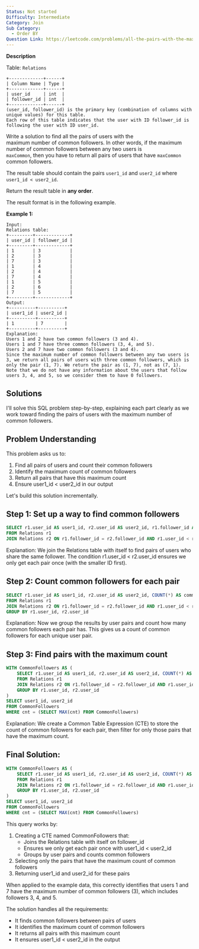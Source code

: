 ```yaml
---
Status: Not started
Difficulty: Intermediate
Category: Join
Sub Category:
  - Order BY
Question Link: https://leetcode.com/problems/all-the-pairs-with-the-maximum-number-of-common-followers
---
```

**Description**

Table: `Relations`

```Plain
+-------------+------+
| Column Name | Type |
+-------------+------+
| user_id     | int  |
| follower_id | int  |
+-------------+------+
(user_id, follower_id) is the primary key (combination of columns with unique values) for this table.
Each row of this table indicates that the user with ID follower_id is following the user with ID user_id.
```

Write a solution to find all the pairs of users with the  
maximum number of common followers. In other words, if the maximum  
number of common followers between any two users is  
`maxCommon`, then you have to return all pairs of users that have `maxCommon` common followers.

The result table should contain the pairs `user1_id` and `user2_id` where `user1_id < user2_id`.

Return the result table in **any order**.

The result format is in the following example.

**Example 1:**

```Plain
Input:
Relations table:
+---------+-------------+
| user_id | follower_id |
+---------+-------------+
| 1       | 3           |
| 2       | 3           |
| 7       | 3           |
| 1       | 4           |
| 2       | 4           |
| 7       | 4           |
| 1       | 5           |
| 2       | 6           |
| 7       | 5           |
+---------+-------------+
Output:
+----------+----------+
| user1_id | user2_id |
+----------+----------+
| 1        | 7        |
+----------+----------+
Explanation:
Users 1 and 2 have two common followers (3 and 4).
Users 1 and 7 have three common followers (3, 4, and 5).
Users 2 and 7 have two common followers (3 and 4).
Since the maximum number of common followers between any two users is 3, we return all pairs of users with three common followers, which is only the pair (1, 7). We return the pair as (1, 7), not as (7, 1).
Note that we do not have any information about the users that follow users 3, 4, and 5, so we consider them to have 0 followers.
```

## Solutions

I'll solve this SQL problem step-by-step, explaining each part clearly as we work toward finding the pairs of users with the maximum number of common followers.

## Problem Understanding

This problem asks us to:

1. Find all pairs of users and count their common followers
2. Identify the maximum count of common followers
3. Return all pairs that have this maximum count
4. Ensure user1_id < user2_id in our output

Let's build this solution incrementally.

## Step 1: Set up a way to find common followers

```SQL
SELECT r1.user_id AS user1_id, r2.user_id AS user2_id, r1.follower_id AS common_follower
FROM Relations r1
JOIN Relations r2 ON r1.follower_id = r2.follower_id AND r1.user_id < r2.user_id
```

Explanation: We join the Relations table with itself to find pairs of users who share the same follower. The condition r1.user_id < r2.user_id ensures we only get each pair once (with the smaller ID first).

## Step 2: Count common followers for each pair

```SQL
SELECT r1.user_id AS user1_id, r2.user_id AS user2_id, COUNT(*) AS common_followers
FROM Relations r1
JOIN Relations r2 ON r1.follower_id = r2.follower_id AND r1.user_id < r2.user_id
GROUP BY r1.user_id, r2.user_id
```

Explanation: Now we group the results by user pairs and count how many common followers each pair has. This gives us a count of common followers for each unique user pair.

## Step 3: Find pairs with the maximum count

```SQL
WITH CommonFollowers AS (
    SELECT r1.user_id AS user1_id, r2.user_id AS user2_id, COUNT(*) AS cnt
    FROM Relations r1
    JOIN Relations r2 ON r1.follower_id = r2.follower_id AND r1.user_id < r2.user_id
    GROUP BY r1.user_id, r2.user_id
)
SELECT user1_id, user2_id
FROM CommonFollowers
WHERE cnt = (SELECT MAX(cnt) FROM CommonFollowers)
```

Explanation: We create a Common Table Expression (CTE) to store the count of common followers for each pair, then filter for only those pairs that have the maximum count.

## Final Solution:

```SQL
WITH CommonFollowers AS (
    SELECT r1.user_id AS user1_id, r2.user_id AS user2_id, COUNT(*) AS cnt
    FROM Relations r1
    JOIN Relations r2 ON r1.follower_id = r2.follower_id AND r1.user_id < r2.user_id
    GROUP BY r1.user_id, r2.user_id
)
SELECT user1_id, user2_id
FROM CommonFollowers
WHERE cnt = (SELECT MAX(cnt) FROM CommonFollowers)
```

This query works by:

1. Creating a CTE named CommonFollowers that:
    - Joins the Relations table with itself on follower_id
    - Ensures we only get each pair once with user1_id < user2_id
    - Groups by user pairs and counts common followers
2. Selecting only the pairs that have the maximum count of common followers
3. Returning user1_id and user2_id for these pairs

When applied to the example data, this correctly identifies that users 1 and 7 have the maximum number of common followers (3), which includes followers 3, 4, and 5.

The solution handles all the requirements:

- It finds common followers between pairs of users
- It identifies the maximum count of common followers
- It returns all pairs with this maximum count
- It ensures user1_id < user2_id in the output